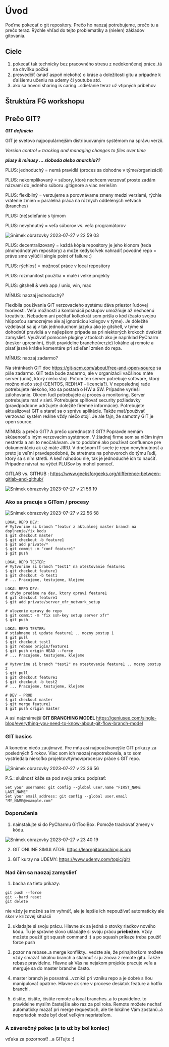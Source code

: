 # Úvod
Poďme pokecať o git repository. Prečo ho naozaj potrebujeme, prečo tu a prečo teraz. 
Rýchle vhľad do tejto problematiky a (nielen) základov gitovania.

## Ciele
1. pokecať tak technicky bez pracovného stresu z nedokončenej práce..tá na chvíľku počká
2. presvedčiť (snáď aspoň niekoho) o kráse a doležitosti gitu a prípadne k ďalšiemu učeniu na udemy či youtube atd.
3. ako sa hovorí sharing is caring...sdieľanie teraz už vtipných príbehov 

## Štruktúra FG workshopu

## Prečo GIT? 
**_GIT definícia_**

GIT je svetovo najpopulárnejším distribuovaným systémom na správu verzií.

_Version control = tracking and managing changes to files over time_

**_plusy & mínusy ... sloboda alebo anarchia??_**

PLUS:  jednoduchý = nemá pravidlá (proces sa dohodne v týme/organizácii)

PLUS: nekomplikovaný = súbory, ktoré nechcem verzovať proste zadám názvami do jedného súboru .gitignore a viac neriešim

PLUS: flexibilný = verzujeme a porovnávame zmeny medzi verziami, rýchle vrátenie zmien = paralelná práca na róznych oddelených vetvách 
(branches)

PLUS: (ne)sdieľanie s týmom

PLUS: nevyhnutný = veľa súborov vs. veľa programátorov

![Snímek obrazovky 2023-07-27 v 22 59 03](https://github.com/pstrosica007/FG_tsn_GIT/assets/89271768/1fbcd339-a6b5-4dbe-81cf-25bdb343854e)


PLUS: decentralizovaný = každá kópia repository je jeho klonom (teda plnohodnotným repository) a može kedykoľvek nahradiť povodné repo = 
práve sme vylúčili single point of failure :)

PLUS: rýchlosť = možnosť práce v local repository

PLUS: rozmanitost použitia = malé i velké projekty

PLUS: gitshell & web app / unix, win, mac

MÍNUS: naozaj jednoduchý?

Flexibila používania GIT verzovacieho systému dáva priestor ľudovej tvorivosti. Veľa možností a kombinácií postupov umožňuje až nechcenú kreativitu. Nebudem ani počítať koľkokrát som prišla o kód (často svojou hlúposťou samozrejme ale aj ignoráciou kolegov v týme). 
Je dóležité vzdelávať sa aj v tak jednoduchom jazyku ako je gitshell, v týme si dohodnúť pravidlá a v najlepšom prípade sa pri niektorých krokoch dvakrát zamyslieť. Využívať pomocné pluginy v tooloch ako je napríklad PyCharm (neskor upresním), čistit pravidelne branche(verzie) lokálne aj remote a písať jasné krátke komentáre pri sdieľaní zmien do repa.

MÍNUS: naozaj zadarmo?

Na stránkach GIT doc https://git-scm.com/about/free-and-open-source sa píše zadarmo. GIT teda bude zadarmo, ale v organizácii vačšinou máte server (unix), ktorý niečo stojí. Potom ten server potrebuje software, ktorý možno niečo stojí (CENTOS, REDHAT - licencia?). V neposlednej rade potrebujete niekoho, kto sa postará o HW a SW. Prípadne vyrieši zálohovanie. Okrem ľudí potrebujete aj proces a monitoring. Server potrebujete mať v sieti. Potrebujete splňovať security požiadavky (pravdpodobne udržujete doležité firemné informácie). Potrebujete aktualizovať GIT a starať sa o správu aplikácie. Takže mať/používať verzovací systém reálne vždy niečo stojí. Je ale fajn, že samotný GIT je open source.

MÍNUS: a prečo GIT?
A prečo uprednostniť GIT? Popravde nemám skúsenosť s iným verzovacím systémom. V žiadnej firme som sa  ničím iným nestretla a ani to neočakávam. Je to podobné ako používať confluence pre dokumentáciu ak už máte JIRU. V dnešnom IT svete je repo nevyhnutnosť a preto je veľmi pravdepodobné, že stretnete na pohovoroch do týmu ľudí, ktorý sa s ním stretli. A keď náhodou nie, tak je jednoduché ich to naučiť. Prípadne návrat na výčet PLUSov by mohol pomocť.

GITLAB vs. GITHUB : https://www.geeksforgeeks.org/difference-between-gitlab-and-github/

![Snímek obrazovky 2023-07-27 v 21 56 19](https://github.com/pstrosica007/FG_tsn_GIT/assets/89271768/a341aa42-64b5-45e8-b410-a4496c7e0fea)


### Ako sa pracuje s GITom / procesy

![Snímek obrazovky 2023-07-27 v 22 56 58](https://github.com/pstrosica007/FG_tsn_GIT/assets/89271768/09cc2f4f-cbda-4396-b141-6e5554c1a7e7)

```
LOKAL REPO DEV: 
# Vytvorime si branch "featur z aktualnej master branch na doplnenie/fix kodu
$ git checkout master
$ git checkout -b feature1
$ git add private/*
$ git commit -m "conf feature1"
$ git push

LOKAL REPO TESTER:
# Vytvorime si branch "test1" na otestovanie feature1
$ git checkout feature1
$ git checkout -b test1
# ... Pracujeme, testujeme, klejeme

LOKAL REPO DEV:
# chyby predáme na dev, ktory opravi feature1
$ git checkout feature1
$ git add private/server_xfr_network_setup

# ulozenie opravy do repo
$ git commit -m "fix ssh-key setup server xfr"
$ git push

LOKAL REPO TESTER:
# stiahneme si update feature1 .. mozny postup 1
$ git pull
$ git checkout test1
$ git rebase origin/feature1
$ git push origin HEAD --force
# ... Pracujeme, testujeme, klejeme

# Vytvorime si branch "test2" na otestovanie feature1 .. mozny postup 2
$ git pull
$ git checkout feature1
$ git checkout -b test2
# ... Pracujeme, testujeme, klejeme

# DEV - PROD 
$ git checkout master
$ git merge feature1
$ git push origin master 
```

A asi najznámejší **GIT BRANCHING MODEL** https://geniusee.com/single-blog/everything-you-need-to-know-about-git-flow-branch-model

### GIT basics

A konečne niečo zaujímavé. Pre mňa asi najpoužívanejšie GIT príkazy za posledných 5 rokov. Viac som ich naozaj nepotrebovala, a to som vystriedala niekoľko projektov/týmov/procesov práce s GIT repo.

![Snímek obrazovky 2023-07-27 v 23 36 56](https://github.com/pstrosica007/FG_tsn_GIT/assets/89271768/e9f3155e-619d-4e57-8069-bde96a7eac4f)

P.S.: slušnosť káže sa pod svoju prácu podpísať: 
```
Set your username: git config --global user.name "FIRST_NAME LAST_NAME"
Set your email address: git config --global user.email "MY_NAME@example.com"
```

### Doporučenia
1. nainstalujte si do PyCharmu GitToolBox. Pomože trackovať zmeny v kódu.

![Snímek obrazovky 2023-07-27 v 23 40 19](https://github.com/pstrosica007/FG_tsn_GIT/assets/89271768/c60e0e6f-f993-4316-ba3c-764cdeb8d660)

2. GIT ONLINE SIMULATOR: https://learngitbranching.js.org

3. GIT kurzy na UDEMY: https://www.udemy.com/topic/git/ 

### Nad čím sa naozaj zamyslieť

1. bacha na tieto príkazy:
```
git push --force
git --hard reset
git delete
```
nie vždy je možné sa im vyhnúť, ale je lepšie ich nepoužívať automaticky ale skor v krízovej situácii

2. ukladajte si svoju prácu. Hlavne ak sa jedná o stovky riadkov nového kódu. Tu je správne slovo ukladajte si svoju prácu **priebežne**. Vždy možete použiť git squash command :) a po squash príkaze treba použiť force push

3. pozor na rebase..a merge konflikty.. vedzte ale, že prinajhoršom možete vždy smazať lokálnu branch a stiahnuť si ju znova z remote gitu. Takže rebase pravidelne. Hlavne ak Vás na nejakom projekte pracuje veľa a merguje sa do master branche často.

4. master branch je posvatná...vzniká pri vzniku repo a je dobré s ňou manipulovať opatrne. Hlavne ak sme v procese desiatok feature a hotfix branchi.

5. čistite, čistite, čistite remote a local branches..a to pravidelne. to pravidelne myslím častejšie ako raz za pol roka. Remote možete nechať automaticky mazať pri merge requestoch, ale tie lokálne Vám zostanú..a neporiadok može byť dosť veľkým nepriateľom.

### A záverečný pokec (a to už by bol koniec)
vďaka za pozornosť! ..a GITujte :)




